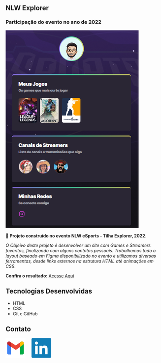 
## NLW Explorer
### Participação do evento no ano de 2022


![preview.png](./css/Assets/preview.png)


:notebook: __Projeto construído no evento NLW eSports - Tilha Explorer, 2022.__

*O Objeivo deste projeto é desenvolver um site com Games e Streamers favoritos, finalizando com alguns contatos pessoais.
Trabalhamos todo o layout baseado em Figma disponibilizado no evento e utilizamos diversas ferramentas, desde links externos na estrutura HTML até animações em CSS*.

__Confira o resultado:__ [Acesse Aqui](./index.html)

## Tecnologias Desenvolvidas

- HTML
- CSS 
- Git e GitHub
## Contato

<a href="mailto:felix.devx@gmail.com" target="_blank">![](./css/Assets/gmail.svg)</a>&nbsp; &nbsp; &nbsp;<a href="https://www.linkedin.com/in/gabriel-felix-dos-santos-85ba259b/" target="_blank">![](./css/Assets/linkedin.svg)</a>
